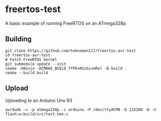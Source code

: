 freertos-test
=============

A basic example of running FreeRTOS on an ATmega328p

Building
--------
```
git clone https://github.com/teknoman117/freertos-avr-test
cd freertos-avr-test
# Fetch FreeRTOS kernel
git submodule update --init
cmake -GNinja -DCMAKE_BUILD_TYPE=MinSizeRel -B build .
cmake --build build
```

Upload
------
Uploading to an Arduino Uno R3
```
avrdude -v -p atmega328p -c arduino -P /dev/ttyACM0 -b 115200 -D -U flash:w:build/src/test.hex:i
```